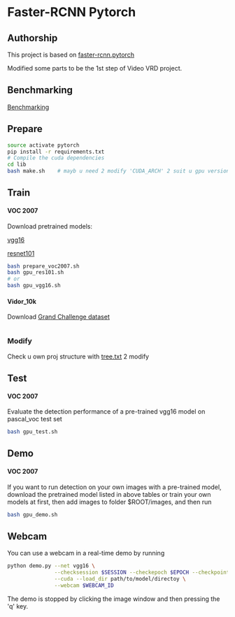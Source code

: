 # Faster-RCNN Pytorch

## Authorship
This project is based on [faster-rcnn.pytorch](https://github.com/jwyang/faster-rcnn.pytorch)

Modified some parts to be the 1st step of Video VRD project.

## Benchmarking
[Benchmarking](https://github.com/jwyang/faster-rcnn.pytorch)

## Prepare
```bash
source activate pytorch
pip install -r requirements.txt
# Compile the cuda dependencies
cd lib
bash make.sh    # mayb u need 2 modify 'CUDA_ARCH' 2 suit u gpu version 

```
## Train
#### VOC 2007
Download pretrained models:

[vgg16](https://drive.google.com/open?id=1Jg2G8LM3NMSZJovioVIynqDKrEBhVGsR)

[resnet101](https://drive.google.com/open?id=1i-o5YeRjiAeQPAR7EbHrnKQjvlu4nZGD)

```bash
bash prepare_voc2007.sh
bash gpu_res101.sh
# or
bash gpu_vgg16.sh

```

#### Vidor_10k
Download [Grand Challenge dataset](http://lms.comp.nus.edu.sg/research/dataset.html)

```bash

```

### Modify
Check u own proj structure with [tree.txt](tree.txt) 2 modify


## Test
#### VOC 2007
Evaluate the detection performance of a pre-trained vgg16 model on pascal_voc test set

```bash
bash gpu_test.sh
```

## Demo
#### VOC 2007
If you want to run detection on your own images with a pre-trained model, download the pretrained model listed in above tables or train your own models at first, then add images to folder $ROOT/images, and then run
```bash
bash gpu_demo.sh
```

## Webcam
You can use a webcam in a real-time demo by running
```bash
python demo.py --net vgg16 \
               --checksession $SESSION --checkepoch $EPOCH --checkpoint $CHECKPOINT \
               --cuda --load_dir path/to/model/directoy \
               --webcam $WEBCAM_ID
```
The demo is stopped by clicking the image window and then pressing the 'q' key.